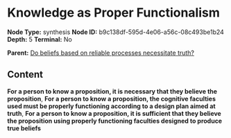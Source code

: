 # Knowledge as Proper Functionalism

**Node Type:** synthesis
**Node ID:** b9c138df-595d-4e06-a56c-08c493be1b24
**Depth:** 5
**Terminal:** No

**Parent:** [Do beliefs based on reliable processes necessitate truth?](do-beliefs-based-on-reliable-processes-necessitate-truth-antithesis-321f3f9e-e26e-4689-ae2f-abae37a6e33a.md)

## Content

**For a person to know a proposition, it is necessary that they believe the proposition**, **For a person to know a proposition, the cognitive faculties used must be properly functioning according to a design plan aimed at truth**, **For a person to know a proposition, it is sufficient that they believe the proposition using properly functioning faculties designed to produce true beliefs**
